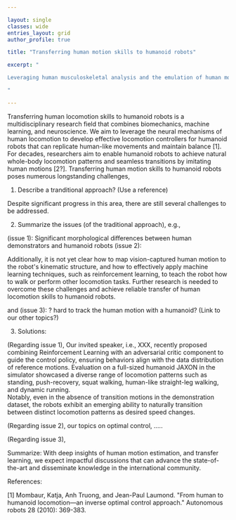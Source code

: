 ```yaml
---

layout: single 
classes: wide
entries_layout: grid
author_profile: true 

title: "Transferring human motion skills to humanoid robots"

excerpt: "

Leveraging human musculoskeletal analysis and the emulation of human movement through humanoid robots, we will revisit various perspectives for motion optimization in humanoid systems and highlight applications.

"

---
```





 Transferring human locomotion skills to humanoid robots is a multidisciplinary research field that combines biomechanics, machine learning, and neuroscience. We aim to leverage the neural mechanisms of human locomotion to develop effective locomotion controllers for humanoid robots that can replicate human-like movements and maintain balance [1].
For decades, researchers aim to enable humanoid robots to achieve natural whole-body locomotion patterns and seamless transitions by imitating human motions [2?]. 
Transferring human motion skills to humanoid robots poses numerous longstanding challenges,  
1. Describe a tranditional approach? (Use a reference)

Despite significant progress in this area, there are still several challenges to be addressed.

2. Summarize the issues (of the traditional approach), e.g., 

(issue 1): Significant morphological differences between human demonstrators and humanoid robots
(issue 2): 

Additionally, it is not yet clear how to map vision-captured human motion to the robot's kinematic structure, and how to effectively apply machine learning techniques, such as reinforcement learning, to teach the robot how to walk or perform other locomotion tasks. Further research is needed to overcome these challenges and achieve reliable transfer of human locomotion skills to humanoid robots.

and (issue 3): ?  hard to track the human motion with a humanoid?  (Link to our other topics?)

3. Solutions: 

(Regarding issue 1), Our invited speaker, i.e., XXX, recently proposed combining Reinforcement Learning  with an adversarial critic component to guide the control policy, ensuring behaviors align with the data distribution of reference motions. Evaluation on a full-sized humanoid JAXON in the simulator showcased a diverse range of locomotion patterns such as standing, push-recovery, squat walking, human-like straight-leg walking, and dynamic running.  
Notably, even in the absence of transition motions in the demonstration dataset, the robots exhibit an emerging ability to naturally transition between distinct locomotion patterns as desired speed changes.


(Regarding issue 2), our topics on optimal control, .....

(Regarding issue 3), 



Summarize: With deep insights of human motion estimation, and transfer learning, we expect impactful discussions that can advance the state-of-the-art and disseminate knowledge in the international community. 



References:

[1] Mombaur, Katja, Anh Truong, and Jean-Paul Laumond. "From human to humanoid locomotion—an inverse optimal control approach." Autonomous robots 28 (2010): 369-383.
